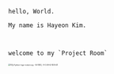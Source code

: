 ```
hello, World. 

My name is Hayeon Kim.   



welcome to my `Project Room` 
```

<img src="https://upload.wikimedia.org/wikipedia/commons/thumb/c/c3/Python-logo-notext.svg/768px-Python-logo-notext.svg.png" alt="파일:Python-logo-notext.svg - 위키백과, 우리 모두의 백과사전" style="zoom:25%;" />

